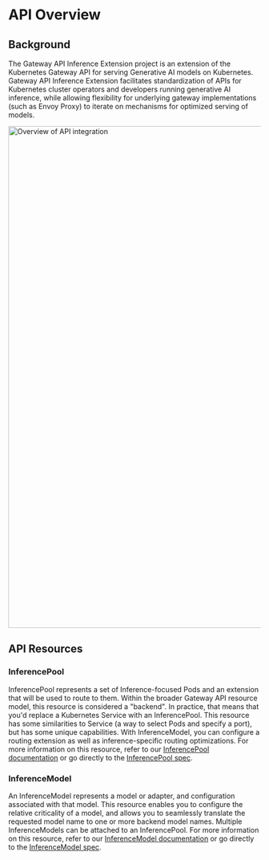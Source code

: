 # API Overview

## Background
The Gateway API Inference Extension project is an extension of the Kubernetes Gateway API for serving Generative AI models on Kubernetes. Gateway API Inference Extension facilitates standardization of APIs for Kubernetes cluster operators and developers running generative AI inference, while allowing flexibility for underlying gateway implementations (such as Envoy Proxy) to iterate on mechanisms for optimized serving of models.

<img src="images/inference-overview.svg" alt="Overview of API integration" class="center" width="1000" />

## API Resources

### InferencePool

InferencePool represents a set of Inference-focused Pods and an extension that will be used to route to them. Within the broader Gateway API resource model, this resource is considered a "backend". In practice, that means that you'd replace a Kubernetes Service with an InferencePool. This resource has some similarities to Service (a way to select Pods and specify a port), but has some unique capabilities. With InferenceModel, you can configure a routing extension as well as inference-specific routing optimizations. For more information on this resource, refer to our [InferencePool documentation](/api-types/inferencepool) or go directly to the [InferencePool spec](/reference/spec/#inferencepool).

### InferenceModel

An InferenceModel represents a model or adapter, and configuration associated with that model. This resource enables you to configure the relative criticality of a model, and allows you to seamlessly translate the requested model name to one or more backend model names. Multiple InferenceModels can be attached to an InferencePool. For more information on this resource, refer to our [InferenceModel documentation](/api-types/inferencemodel) or go directly to the [InferenceModel spec](/reference/spec/#inferencemodel).
